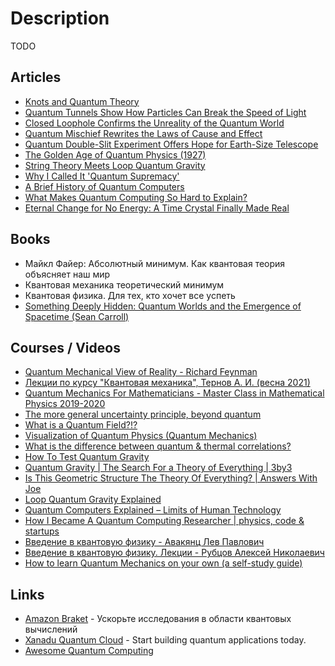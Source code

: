 # Description

TODO


## Articles

- [Knots and Quantum Theory](https://www.ias.edu/ideas/2011/witten-knots-quantum-theory)
- [Quantum Tunnels Show How Particles Can Break the Speed of Light](https://www.quantamagazine.org/quantum-tunnel-shows-particles-can-break-the-speed-of-light-20201020/)
- [Closed Loophole Confirms the Unreality of the Quantum World](https://www.quantamagazine.org/closed-loophole-confirms-the-unreality-of-the-quantum-world-20180725/)
- [Quantum Mischief Rewrites the Laws of Cause and Effect](https://www.quantamagazine.org/quantum-mischief-rewrites-the-laws-of-cause-and-effect-20210311/)
- [Quantum Double-Slit Experiment Offers Hope for Earth-Size Telescope](https://www.quantamagazine.org/famous-quantum-experiment-offers-hope-for-earth-size-telescope-20210505/)
- [The Golden Age of Quantum Physics (1927)](https://www.privatdozent.co/p/the-golden-age-of-quantum-physics-ff7)
- [String Theory Meets Loop Quantum Gravity](https://www.quantamagazine.org/string-theory-meets-loop-quantum-gravity-20160112)
- [Why I Called It 'Quantum Supremacy'](https://www.quantamagazine.org/john-preskill-explains-quantum-supremacy-20191002/)
- [A Brief History of Quantum Computers](https://thecomputation.com/2020/03/19/brief-history-of-quantum-computing.html)
- [What Makes Quantum Computing So Hard to Explain?](https://www.quantamagazine.org/why-is-quantum-computing-so-hard-to-explain-20210608/)
- [Eternal Change for No Energy: A Time Crystal Finally Made Real](https://www.quantamagazine.org/first-time-crystal-built-using-googles-quantum-computer-20210730/)


## Books

- Майкл Файер: Абсолютный минимум. Как квантовая теория объясняет наш мир
- Квантовая механика теоретический минимум
- Квантовая физика. Для тех, кто хочет все успеть
- [Something Deeply Hidden: Quantum Worlds and the Emergence of Spacetime (Sean Carroll)](https://www.goodreads.com/book/show/44065062)


## Courses / Videos

- [Quantum Mechanical View of Reality - Richard Feynman](https://youtube.com/playlist?list=PLW_HsOU6YZRkdhFFznHNEfua9NK3deBQy)
- [Лекции по курсу "Квантовая механика", Тернов А. И. (весна 2021)](https://youtube.com/playlist?list=PLthfp5exSWEpsV0TcHLpezrS6oXssHNds)
- [Quantum Mechanics For Mathematicians - Master Class in Mathematical Physics 2019-2020](https://youtube.com/playlist?list=PLqX5gFCSJtMBA62lNda_l5jRV09LklQ0s)
- [The more general uncertainty principle, beyond quantum](https://youtu.be/MBnnXbOM5S4)
- [What is a Quantum Field?!?](https://youtu.be/Y7Ac8zKTD-E)
- [Visualization of Quantum Physics (Quantum Mechanics)](https://youtu.be/p7bzE1E5PMY)
- [What is the difference between quantum & thermal correlations?](https://youtu.be/xPc7L_mDkeM)
- [How To Test Quantum Gravity](https://youtu.be/HKtFU2Pxnm0)
- [Quantum Gravity | The Search For a Theory of Everything | 3by3](https://youtu.be/d-86tNCSJsg)
- [Is This Geometric Structure The Theory Of Everything? | Answers With Joe](https://youtu.be/Rqu_uV-gIcU)
- [Loop Quantum Gravity Explained](https://youtu.be/L2suMPiuog4)
- [Quantum Computers Explained – Limits of Human Technology](https://youtu.be/JhHMJCUmq28)
- [How I Became A Quantum Computing Researcher | physics, code & startups](https://youtu.be/3BXZxh6rVlE)
- [Введение в квантовую физику - Авакянц Лев Павлович](https://youtube.com/playlist?list=PLcsjsqLLSfNDAU_IXe0w1Kf2w9wbtEFR8)
- [Введение в квантовую физику. Лекции - Рубцов Алексей Николаевич](https://youtube.com/playlist?list=PLcsjsqLLSfNDqvcsTsKJM1Ee6V8Aaobl0)
- [How to learn Quantum Mechanics on your own (a self-study guide)](https://youtu.be/Rs572Cf4zkk)


## Links

- [Amazon Braket](https://aws.amazon.com/ru/braket/) - Ускорьте исследования в области квантовых вычислений
- [Xanadu Quantum Cloud](https://www.xanadu.ai/) - Start building quantum applications today.
- [Awesome Quantum Computing](https://github.com/desireevl/awesome-quantum-computing)
